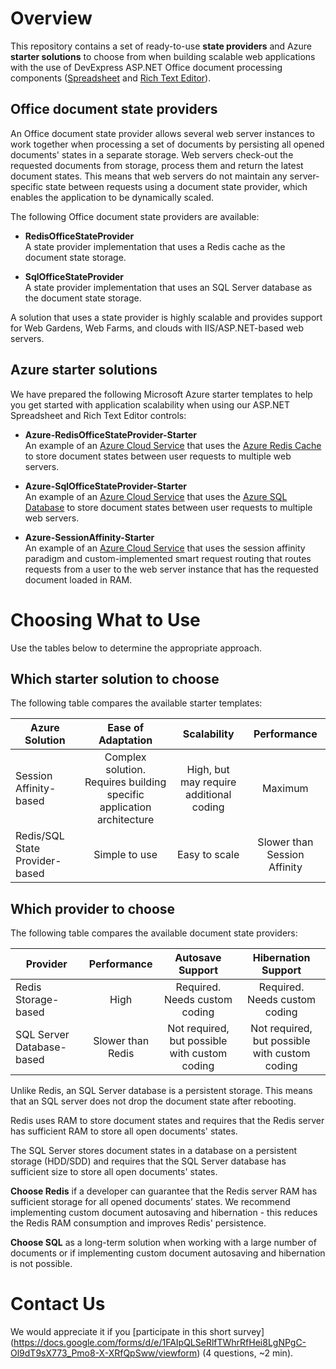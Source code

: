 # Overview

This repository contains a set of ready-to-use **state providers** and Azure **starter solutions** to choose from when building scalable web applications with the use of DevExpress ASP.NET Office document processing components ([Spreadsheet](https://documentation.devexpress.com/AspNet/16157/ASP-NET-WebForms-Controls/Spreadsheet) and [Rich Text Editor](https://documentation.devexpress.com/AspNet/17721/ASP-NET-WebForms-Controls/Rich-Text-Editor)).

## Office document state providers

An Office document state provider allows several web server instances to work together when processing a set of documents by persisting all opened documents' states in a separate storage. Web servers check-out the requested documents from storage, process them and return the latest document states. This means that web servers do not maintain any server-specific state between requests using a document state provider, which enables the application to be dynamically scaled.

The following Office document state providers are available: 

* **RedisOfficeStateProvider**  
A state provider implementation that uses a Redis cache as the document state storage.

* **SqlOfficeStateProvider**  
A state provider implementation that uses an SQL Server database as the document state storage.


A solution that uses a state provider is highly scalable and provides support for Web Gardens, Web Farms, and clouds with IIS/ASP.NET-based web servers.

## Azure starter solutions

We have prepared the following Microsoft Azure starter templates to help you get started with application scalability when using our ASP.NET Spreadsheet and Rich Text Editor controls:

* **Azure-RedisOfficeStateProvider-Starter**  
An example of an [Azure Cloud Service](https://docs.microsoft.com/en-us/azure/cloud-services/cloud-services-choose-me) that uses the [Azure Redis Cache](https://docs.microsoft.com/en-us/azure/redis-cache/) to store document states between user requests to multiple web servers.

* **Azure-SqlOfficeStateProvider-Starter**  
An example of an [Azure Cloud Service](https://docs.microsoft.com/en-us/azure/cloud-services/cloud-services-choose-me) that uses the [Azure SQL Database](https://docs.microsoft.com/en-us/azure/sql-database/) to store document states between user requests to multiple web servers.

* **Azure-SessionAffinity-Starter**  
An example of an [Azure Cloud Service](https://docs.microsoft.com/en-us/azure/cloud-services/cloud-services-choose-me) that uses the session affinity paradigm and custom-implemented smart request routing that routes requests from a user to the web server instance that has the requested document loaded in RAM.


# Choosing What to Use

Use the tables below to determine the appropriate approach.

## Which starter solution to choose

The following table compares the available starter templates:

| Azure Solution| Ease of Adaptation | Scalability  | Performance |
| --- |:---:|:---:|:---:|
| Session Affinity-based | Complex solution. Requires building specific application architecture | High, but may require additional coding | Maximum |
| Redis/SQL State Provider-based | Simple to use | Easy to scale | Slower than Session Affinity |

## Which provider to choose

The following table compares the available document state providers:

| Provider | Performance | Autosave Support | Hibernation Support |
| --- |:---:|:---:|:---:|
| Redis Storage-based | High | Required. Needs custom coding | Required. Needs custom coding | 
| SQL Server Database-based | Slower than Redis | Not required, but possible with custom coding | Not required, but possible with custom coding |

Unlike Redis, an SQL Server database is a persistent storage. This means that an SQL server does not drop the document state after rebooting.

Redis uses RAM to store document states and requires that the Redis server has sufficient RAM to store all open documents' states.

The SQL Server stores document states in a database on a persistent storage (HDD/SDD) and requires that the SQL Server database has sufficient size to store all open documents' states.

**Choose Redis** if a developer can guarantee that the Redis server RAM has sufficient storage for all opened documents’ states. We recommend implementing custom document autosaving and hibernation - this reduces the Redis RAM consumption and improves Redis' persistence.

**Choose SQL** as a long-term solution when working with a large number of documents or if implementing custom document autosaving and hibernation is not possible.

# Contact Us
We would appreciate it if you [participate in this short survey]
(https://docs.google.com/forms/d/e/1FAIpQLSeRlfTWhrRfHei8LgNPgC-Ol9dT9sX773_Pmo8-X-XRfQpSww/viewform) (4 questions, ~2 min).
